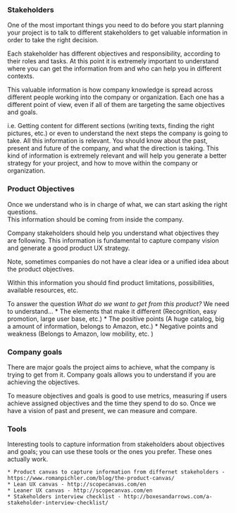 ### Stakeholders

One of the most important things you need to do before you start planning your project is to talk to different stakeholders to get valuable information in order to take the right decision.

Each stakeholder has different objectives and responsibility, according to their roles and tasks. At this point it is extremely important to understand where you can get the information from and who can help you in different contexts. 

This valuable information is how company knowledge is spread across different people working into the company or organization. Each one has a different point of view, even if all of them are targeting the same objectives and goals. 

i.e. Getting content for different sections (writing texts, finding the right pictures, etc.) or even to understand the next steps the company is going to take. All this information is relevant. You should know about the past, present and future of the company, and what the direction is taking. This kind of information is extremely relevant and will help you generate a better strategy for your project, and how to move within the company or organization. 


### Product Objectives

Once we understand who is in charge of what, we can start asking the right questions.  
This information should be coming from inside the company. 

Company stakeholders should help you understand what objectives they are following. This information is fundamental to capture company vision and generate a good product UX strategy.

Note, sometimes companies do not have a clear idea or a unified idea about the product objectives. 

Within this information you should find product limitations, possibilities, available resources, etc.

To answer the question _What do we want to get from this product?_ 
We need to understand…
    * The elements that make it different (Recognition, easy promotion,     large user base, etc.) 
    * The positive points (A huge catalog, big a amount of information,     belongs to Amazon, etc.) 
    * Negative points and weakness (Belongs to Amazon, low mobility, etc. )


### Company goals

There are major goals the project aims to achieve, what the company is trying to get from it. Company goals allows you to understand if you are achieving the objectives. 

To measure objectives and goals is good to use metrics, measuring if users achieve assigned objectives and the time they spend to do so. Once we have a vision of past and present, we can measure and compare.


### Tools
Interesting tools to capture information from stakeholders about objectives and goals; you can use these tools or the ones you prefer. These ones actually work. 

    * Product canvas to capture information from differnet stakeholders - https://www.romanpichler.com/blog/the-product-canvas/
    * Lean UX canvas - http://scopecanvas.com/en
    * Leaner UX canvas - http://scopecanvas.com/en
    * Stakeholders interview checklist - http://boxesandarrows.com/a-stakeholder-interview-checklist/
